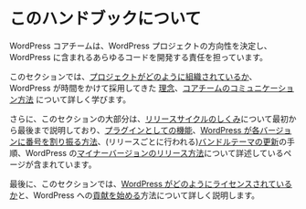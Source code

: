<!--
# About
-->

# このハンドブックについて

<!--
The WordPress core team is responsible for setting the direction of the WordPress project and developing every bit of code that ships with WordPress.
-->

WordPress コアチームは、WordPress プロジェクトの方向性を決定し、WordPress に含まれるあらゆるコードを開発する責任を担っています。

<!--
In this section, you will learn more about how [the project is organized](https://make.wordpress.org/core/handbook/about/organization/), the [philosophies](https://make.wordpress.org/core/handbook/about/philosophies/) that WordPress has adopted over time, and [how the core team communicates](https://make.wordpress.org/core/handbook/about/communication/).
-->

このセクションでは、[プロジェクトがどのように組織されているか](https://ja.wordpress.org/team/handbook/core/about/organization/)、WordPress が時間をかけて採用してきた [理念](https://ja.wordpress.org/team/handbook/core/about/philosophies/)、[コアチームのコミュニケーション方法](https://ja.wordpress.org/team/handbook/core/about/communication/) について詳しく学びます。

<!--
Additionally, a large portion of this section discusses [how the release cycle works](https://make.wordpress.org/core/handbook/about/release-cycle/), from start to finish, including pages that detail the process for [features as plugins](https://make.wordpress.org/core/handbook/about/release-cycle/features-as-plugins/), [how WordPress “numbers” each version](https://make.wordpress.org/core/handbook/about/release-cycle/version-numbering/), steps involved with [updating the bundled themes](https://make.wordpress.org/core/handbook/about/release-cycle/update-bundled-themes/) (which takes place each release), and [how to release minor versions](https://make.wordpress.org/core/handbook/about/release-cycle/releasing-minor-versions/) of WordPress.
-->

さらに、このセクションの大部分は、[リリースサイクルのしくみ](https://ja.wordpress.org/team/handbook/core/about/release-cycle/)について最初から最後まで説明しており、[プラグインとしての機能](https://ja.wordpress.org/team/handbook/core/about/release-cycle/features-as-plugins/)、[WordPress が各バージョンに番号を割り振る方法](https://ja.wordpress.org/team/handbook/core/about/release-cycle/version-numbering/)、(リリースごとに行われる)[バンドルテーマの更新](https://ja.wordpress.org/team/handbook/core/about/release-cycle/update-bundled-themes/)の手順、WordPress の[マイナーバージョンのリリース方法](https://ja.wordpress.org/team/handbook/core/about/release-cycle/releasing-minor-versions/)について詳述しているページが含まれています。

<!--
Lastly, in this section you will learn more about [how WordPress is licensed](https://make.wordpress.org/core/handbook/about/licensing/) and how to [get started contributing](https://make.wordpress.org/core/handbook/about/getting-started-at-a-contributor-day/) to WordPress.
-->

最後に、このセクションでは、[WordPress がどのようにライセンスされているか](https://ja.wordpress.org/team/handbook/core/about/licensing/)と、WordPress への[貢献を始める](https://ja.wordpress.org/team/handbook/core/about/getting-started-at-a-contributor-day/)方法について詳しく説明します。
